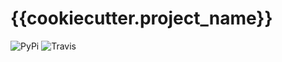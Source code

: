 {{cookiecutter.project_name}}
======

![PyPi](https://img.shields.io/pypi/v/{{cookiecutter.project_slug}}.svg)
![Travis](https://img.shields.io/travis/{{cookiecutter.github_username}}/{{cookiecutter.project_slug}}.svg)
